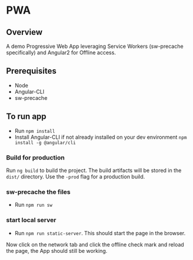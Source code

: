 # PWA

## Overview
A demo Progressive Web App leveraging Service Workers (sw-precache specifically) and Angular2 for Offline access.

## Prerequisites
* Node
* Angular-CLI
* sw-precache

## To run app

- Run `npm install`
- Install Angular-CLI if not already installed on your dev environment `npm install -g @angular/cli`

### Build for production

Run `ng build` to build the project. The build artifacts will be stored in the `dist/` directory. Use the `-prod` flag for a production build.

### sw-precache the files

* Run `npm run sw`

### start local server

* Run `npm run static-server`. This should start the page in the browser.

Now click on the network tab and click the offline check mark and reload the page, the App should still be working.
